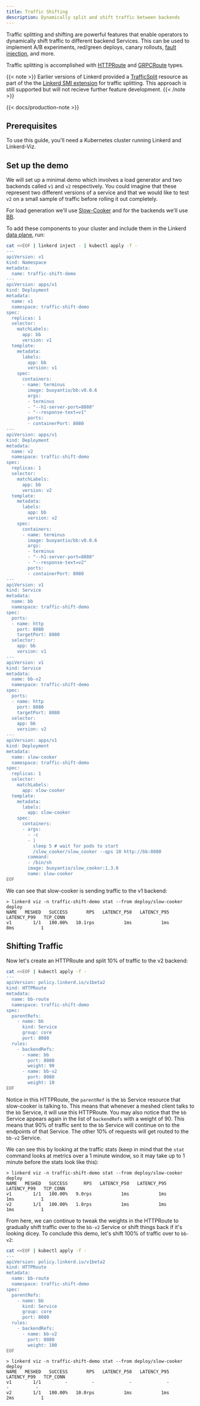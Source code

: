 ```yaml
---
title: Traffic Shifting
description: Dynamically split and shift traffic between backends
---
```


Traffic splitting and shifting are powerful features that enable operators to
dynamically shift traffic to different backend Services. This can be used to
implement A/B experiments, red/green deploys, canary rollouts, [fault
injection](../fault-injection/), and more.

Traffic splitting is accomplished with [HTTPRoute] and [GRPCRoute] types.

{{< note >}}
Earlier versions of Linkerd provided a
[TrafficSplit](https://github.com/servicemeshinterface/smi-spec/blob/main/apis/traffic-split/v1alpha2/traffic-split.md/)
resource as part of the the [Linkerd SMI extension](../linkerd-smi/) for traffic
splitting. This approach is still supported but will not recieve further feature
development.
{{< /note >}}

{{< docs/production-note >}}

## Prerequisites

To use this guide, you'll need a Kubernetes cluster running Linkerd and
Linkerd-Viz.

## Set up the demo

We will set up a minimal demo which involves a load generator and two backends
called `v1` and `v2` respectively. You could imagine that these represent two
different versions of a service and that we would like to test `v2` on a small
sample of traffic before rolling it out completely.

For load generation we'll use
[Slow-Cooker](https://github.com/BuoyantIO/slow_cooker)
and for the backends we'll use [BB](https://github.com/BuoyantIO/bb).

To add these components to your cluster and include them in the Linkerd
[data plane](../../reference/architecture/#data-plane), run:

```bash
cat <<EOF | linkerd inject - | kubectl apply -f -
---
apiVersion: v1
kind: Namespace
metadata:
  name: traffic-shift-demo
---
apiVersion: apps/v1
kind: Deployment
metadata:
  name: v1
  namespace: traffic-shift-demo
spec:
  replicas: 1
  selector:
    matchLabels:
      app: bb
      version: v1
  template:
    metadata:
      labels:
        app: bb
        version: v1
    spec:
      containers:
      - name: terminus
        image: buoyantio/bb:v0.0.6
        args:
        - terminus
        - "--h1-server-port=8080"
        - "--response-text=v1"
        ports:
        - containerPort: 8080
---
apiVersion: apps/v1
kind: Deployment
metadata:
  name: v2
  namespace: traffic-shift-demo
spec:
  replicas: 1
  selector:
    matchLabels:
      app: bb
      version: v2
  template:
    metadata:
      labels:
        app: bb
        version: v2
    spec:
      containers:
      - name: terminus
        image: buoyantio/bb:v0.0.6
        args:
        - terminus
        - "--h1-server-port=8080"
        - "--response-text=v2"
        ports:
        - containerPort: 8080
---
apiVersion: v1
kind: Service
metadata:
  name: bb
  namespace: traffic-shift-demo
spec:
  ports:
  - name: http
    port: 8080
    targetPort: 8080
  selector:
    app: bb
    version: v1
---
apiVersion: v1
kind: Service
metadata:
  name: bb-v2
  namespace: traffic-shift-demo
spec:
  ports:
  - name: http
    port: 8080
    targetPort: 8080
  selector:
    app: bb
    version: v2
---
apiVersion: apps/v1
kind: Deployment
metadata:
  name: slow-cooker
  namespace: traffic-shift-demo
spec:
  replicas: 1
  selector:
    matchLabels:
      app: slow-cooker
  template:
    metadata:
      labels:
        app: slow-cooker
    spec:
      containers:
      - args:
        - -c
        - |
          sleep 5 # wait for pods to start
          /slow_cooker/slow_cooker --qps 10 http://bb:8080
        command:
        - /bin/sh
        image: buoyantio/slow_cooker:1.3.0
        name: slow-cooker
EOF
```

We can see that slow-cooker is sending traffic to the v1 backend:

```console
> linkerd viz -n traffic-shift-demo stat --from deploy/slow-cooker deploy
NAME   MESHED   SUCCESS       RPS   LATENCY_P50   LATENCY_P95   LATENCY_P99   TCP_CONN
v1        1/1   100.00%   10.1rps           1ms           1ms           8ms          1
```

## Shifting Traffic

Now let's create an HTTPRoute and split 10% of traffic to the v2 backend:

```bash
cat <<EOF | kubectl apply -f -
---
apiVersion: policy.linkerd.io/v1beta2
kind: HTTPRoute
metadata:
  name: bb-route
  namespace: traffic-shift-demo
spec:
  parentRefs:
    - name: bb
      kind: Service
      group: core
      port: 8080
  rules:
    - backendRefs:
      - name: bb
        port: 8080
        weight: 90
      - name: bb-v2
        port: 8080
        weight: 10
EOF
```

Notice in this HTTPRoute, the `parentRef` is the `bb` Service resource that
slow-cooker is talking to. This means that whenever a meshed client talks to
the `bb` Service, it will use this HTTPRoute. You may also notice that the `bb`
Service appears again in the list of `backendRefs` with a weight of 90. This
means that 90% of traffic sent to the `bb` Service will continue on to the
endpoints of that Service. The other 10% of requests will get routed to the
`bb-v2` Service.

We can see this by looking at the traffic stats (keep in mind that the `stat`
command looks at metrics over a 1 minute window, so it may take up to 1 minute
before the stats look like this):

```console
> linkerd viz -n traffic-shift-demo stat --from deploy/slow-cooker deploy
NAME   MESHED   SUCCESS      RPS   LATENCY_P50   LATENCY_P95   LATENCY_P99   TCP_CONN
v1        1/1   100.00%   9.0rps           1ms           1ms           1ms          1
v2        1/1   100.00%   1.0rps           1ms           1ms           1ms          1
```

From here, we can continue to tweak the weights in the HTTPRoute to gradually
shift traffic over to the `bb-v2` Service or shift things back if it's looking
dicey. To conclude this demo, let's shift 100% of traffic over to `bb-v2`:

```bash
cat <<EOF | kubectl apply -f -
---
apiVersion: policy.linkerd.io/v1beta2
kind: HTTPRoute
metadata:
  name: bb-route
  namespace: traffic-shift-demo
spec:
  parentRefs:
    - name: bb
      kind: Service
      group: core
      port: 8080
  rules:
    - backendRefs:
      - name: bb-v2
        port: 8080
        weight: 100
EOF
```

```console
> linkerd viz -n traffic-shift-demo stat --from deploy/slow-cooker deploy
NAME   MESHED   SUCCESS       RPS   LATENCY_P50   LATENCY_P95   LATENCY_P99   TCP_CONN
v1        1/1         -         -             -             -             -          -
v2        1/1   100.00%   10.0rps           1ms           1ms           2ms          1
```

[HTTPRoute]: ../../reference/httproute/
[GRPCRoute]: ../../reference/httproute/
[Gateway API]: ../../features/gateway-api/
